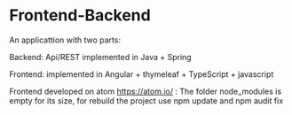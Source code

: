 # Frontend-Backend
An applicattion with two parts:

Backend: Api/REST implemented in Java + Spring

Frontend: implemented in Angular + thymeleaf + TypeScript + javascript

Frontend developed on atom https://atom.io/ : The folder node_modules is empty for its size, for rebuild the project use npm update and npm audit fix
